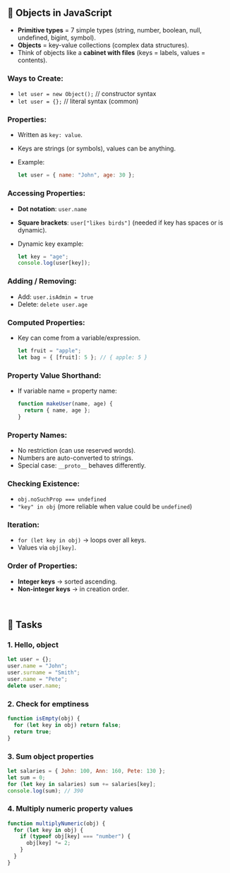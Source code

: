 

## 🔹 Objects in JavaScript

* **Primitive types** = 7 simple types (string, number, boolean, null, undefined, bigint, symbol).
* **Objects** = key-value collections (complex data structures).
* Think of objects like a **cabinet with files** (keys = labels, values = contents).

### Ways to Create:

* `let user = new Object();` // constructor syntax
* `let user = {};` // literal syntax (common)

### Properties:

* Written as `key: value`.
* Keys are strings (or symbols), values can be anything.
* Example:

  ```js
  let user = { name: "John", age: 30 };
  ```

### Accessing Properties:

* **Dot notation**: `user.name`
* **Square brackets**: `user["likes birds"]` (needed if key has spaces or is dynamic).
* Dynamic key example:

  ```js
  let key = "age";
  console.log(user[key]);
  ```

### Adding / Removing:

* Add: `user.isAdmin = true`
* Delete: `delete user.age`

### Computed Properties:

* Key can come from a variable/expression.

  ```js
  let fruit = "apple";
  let bag = { [fruit]: 5 }; // { apple: 5 }
  ```

### Property Value Shorthand:

* If variable name = property name:

  ```js
  function makeUser(name, age) {
    return { name, age };
  }
  ```

### Property Names:

* No restriction (can use reserved words).
* Numbers are auto-converted to strings.
* Special case: `__proto__` behaves differently.

### Checking Existence:

* `obj.noSuchProp === undefined`
* `"key" in obj` (more reliable when value could be `undefined`)

### Iteration:

* `for (let key in obj)` → loops over all keys.
* Values via `obj[key]`.

### Order of Properties:

* **Integer keys** → sorted ascending.
* **Non-integer keys** → in creation order.

<br>

## 🔹 Tasks

### 1. Hello, object

```js
let user = {}; 
user.name = "John"; 
user.surname = "Smith"; 
user.name = "Pete"; 
delete user.name;
```

### 2. Check for emptiness

```js
function isEmpty(obj) {
  for (let key in obj) return false;
  return true;
}
```

### 3. Sum object properties

```js
let salaries = { John: 100, Ann: 160, Pete: 130 };
let sum = 0;
for (let key in salaries) sum += salaries[key];
console.log(sum); // 390
```

### 4. Multiply numeric property values

```js
function multiplyNumeric(obj) {
  for (let key in obj) {
    if (typeof obj[key] === "number") {
      obj[key] *= 2;
    }
  }
}
```